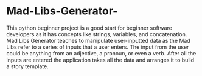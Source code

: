 # Mad-Libs-Generator-
This python beginner project is a good start for beginner software developers as it has concepts like strings, variables, and concatenation. Mad Libs Generator teaches to manipulate user-inputted data as the Mad Libs refer to a series of inputs that a user enters. The input from the user could be anything from an adjective, a pronoun, or even a verb. After all the inputs are entered the application takes all the data and arranges it to build a story template. 
